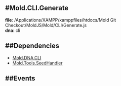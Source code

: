 
#Mold.CLI.Generate
---------------------------------------

__file__: /Applications/XAMPP/xamppfiles/htdocs/Mold Git Checkout/MoldJS/Mold/CLI/Generate.js  
__dna__: cli  


	






##Dependencies
--------------

* [Mold.DNA.CLI](../../Mold/DNA/CLI.md) 
* [Mold.Tools.SeedHandler](../../Mold/Tools/SeedHandler.md) 


##Events
--------------






 

 


 



		
